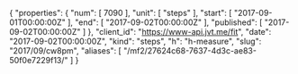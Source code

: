 {
  "properties": {
    "num": [
      7090
    ],
    "unit": [
      "steps"
    ],
    "start": [
      "2017-09-01T00:00:00Z"
    ],
    "end": [
      "2017-09-02T00:00:00Z"
    ],
    "published": [
      "2017-09-02T00:00:00Z"
    ]
  },
  "client_id": "https://www-api.jvt.me/fit",
  "date": "2017-09-02T00:00:00Z",
  "kind": "steps",
  "h": "h-measure",
  "slug": "2017/09/cw8pm",
  "aliases": [
    "/mf2/27624c68-7637-4d3c-ae83-50f0e7229f13/"
  ]
}

